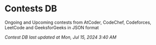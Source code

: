 # Contests DB

Ongoing and Upcoming contests from AtCoder, CodeChef, Codeforces, LeetCode and GeeksforGeeks in JSON format

*Contest DB last updated at Mon, Jul 15, 2024 3:40 AM*  
